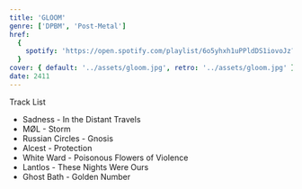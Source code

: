 ```yaml
---
title: 'GLOOM'
genre: ['DPBM', 'Post-Metal']
href:
  {
    spotify: 'https://open.spotify.com/playlist/6o5yhxh1uPPldDS1iovoJz?si=3e4e7fc410d14c69',
  }
cover: { default: '../assets/gloom.jpg', retro: '../assets/gloom.jpg' }
date: 2411
---
```


Track List

- Sadness - In the Distant Travels
- MØL - Storm
- Russian Circles - Gnosis
- Alcest - Protection
- White Ward - Poisonous Flowers of Violence
- Lantlos - These Nights Were Ours
- Ghost Bath - Golden Number
